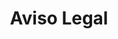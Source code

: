 ---
layout: policies
title: Aviso Legal
permalink: /es/aviso-legal
description:  Términos legales y condiciones de uso del sitio web y servicios de Summit Advisors.
language: es
ref: legal
---